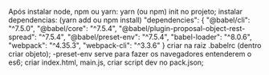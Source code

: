 Após instalar node, npm ou yarn:
yarn (ou npm) init no projeto;
instalar dependencias: (yarn add ou npm install)
"dependencies": {
    "@babel/cli": "^7.5.0",
    "@babel/core": "^7.5.4",
    "@babel/plugin-proposal-object-rest-spread": "^7.5.4",
    "@babel/preset-env": "^7.5.4",
    "babel-loader": "^8.0.6",
    "webpack": "^4.35.3",
    "webpack-cli": "^3.3.6"
  }
  criar na raiz .babelrc (dentro criar objeto); 
  -preset-env serve para fazer os navegadores entenderem o es6;
  criar index.html, main.js,
criar script dev no pack.json;